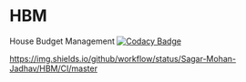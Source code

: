 # HBM
House Budget Management
[![Codacy Badge](https://app.codacy.com/project/badge/Grade/731f9c2a564f4025bc8a9f705ce5c5cc)](https://www.codacy.com/gh/Sagar-Mohan-Jadhav/HBM/dashboard?utm_source=github.com&amp;utm_medium=referral&amp;utm_content=Sagar-Mohan-Jadhav/HBM&amp;utm_campaign=Badge_Grade)

https://img.shields.io/github/workflow/status/Sagar-Mohan-Jadhav/HBM/CI/master
